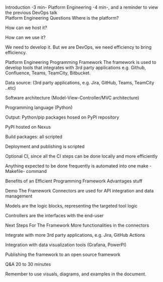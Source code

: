 Introduction -3 min- 
Platform Engineering -4 min-, and a reminder to view the previous DevOps talk  
Platform Engineering Questions
Where is the platform?

How can we host it?

How can we use it?

We need to develop it. But we are DevOps, we need efficiency to bring efficiency. 

Platform Engineering Programming Framework
The framework is used to develop tools that integrates with 3rd party applications e.g. Github, Confluence, Teams, TeamCity, Bitbucket.

Data source: (3rd party applications, e.g. Jira, GitHub, Teams, TeamCity ..etc)

Software architecture (Model-View-Controller/MVC architecture)

Programming language (Python)

Output: Python/pip packages hosed on PyPI repository

PyPI hosted on Nexus

Build packages: all scripted

Deployment and publishing is scripted

Optional CI, since all the CI steps can be done locally and more efficiently

Anything expected to be done frequently is automated into one make -Makefile- command

Benefits of an Efficient Programming Framework
Advantages stuff

Demo The Framework
Connectors are used for API integration and data management

Models are the logic blocks, representing the targeted tool logic

Controllers are the interfaces with the end-user 

Next Steps For The Framework
More functionalities in the connectors

Integrate with more 3rd party applications, e.g. Jira, GitHub Actions

Integration with data visualization tools (Grafana, PowerPI)

Publishing the framework to an open source framework

Q&A
20 to 30 minutes

Remember to use visuals, diagrams, and examples in the document.